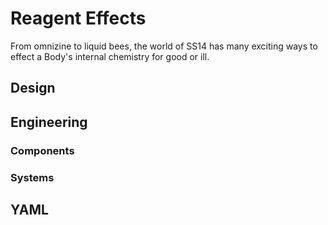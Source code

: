 # Reagent Effects

From omnizine to liquid bees, the world of SS14 has many exciting ways to effect a Body's internal chemistry for good or ill.

## Design

## Engineering

### Components

### Systems

## YAML